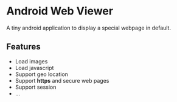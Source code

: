 # Android Web Viewer

A tiny android application to display a special webpage in default.

## Features

- Load images
- Load javascript
- Support geo location
- Support **https** and secure web pages
- Support session
- ...
